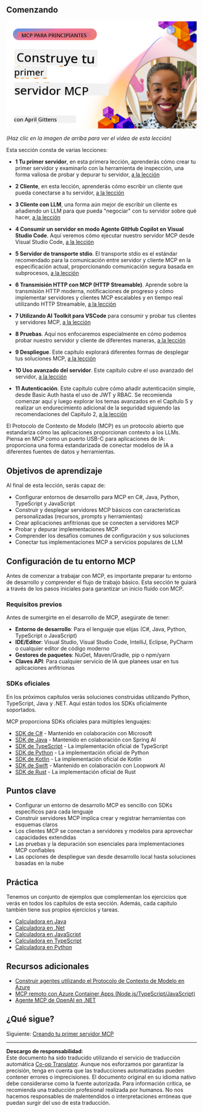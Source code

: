 <!--
CO_OP_TRANSLATOR_METADATA:
{
  "original_hash": "f400d87053221363769113c24f117248",
  "translation_date": "2025-10-06T21:55:54+00:00",
  "source_file": "03-GettingStarted/README.md",
  "language_code": "es"
}
-->
## Comenzando  

[![Construye tu primer servidor MCP](../../../translated_images/04.0ea920069efd979a0b2dad51e72c1df7ead9c57b3305796068a6cee1f0dd6674.es.png)](https://youtu.be/sNDZO9N4m9Y)

_(Haz clic en la imagen de arriba para ver el video de esta lección)_

Esta sección consta de varias lecciones:

- **1 Tu primer servidor**, en esta primera lección, aprenderás cómo crear tu primer servidor y examinarlo con la herramienta de inspección, una forma valiosa de probar y depurar tu servidor, [a la lección](01-first-server/README.md)

- **2 Cliente**, en esta lección, aprenderás cómo escribir un cliente que pueda conectarse a tu servidor, [a la lección](02-client/README.md)

- **3 Cliente con LLM**, una forma aún mejor de escribir un cliente es añadiendo un LLM para que pueda "negociar" con tu servidor sobre qué hacer, [a la lección](03-llm-client/README.md)

- **4 Consumir un servidor en modo Agente GitHub Copilot en Visual Studio Code**. Aquí veremos cómo ejecutar nuestro servidor MCP desde Visual Studio Code, [a la lección](04-vscode/README.md)

- **5 Servidor de transporte stdio**. El transporte stdio es el estándar recomendado para la comunicación entre servidor y cliente MCP en la especificación actual, proporcionando comunicación segura basada en subprocesos, [a la lección](05-stdio-server/README.md)

- **6 Transmisión HTTP con MCP (HTTP Streamable)**. Aprende sobre la transmisión HTTP moderna, notificaciones de progreso y cómo implementar servidores y clientes MCP escalables y en tiempo real utilizando HTTP Streamable, [a la lección](06-http-streaming/README.md)

- **7 Utilizando AI Toolkit para VSCode** para consumir y probar tus clientes y servidores MCP, [a la lección](07-aitk/README.md)

- **8 Pruebas**. Aquí nos enfocaremos especialmente en cómo podemos probar nuestro servidor y cliente de diferentes maneras, [a la lección](08-testing/README.md)

- **9 Despliegue**. Este capítulo explorará diferentes formas de desplegar tus soluciones MCP, [a la lección](09-deployment/README.md)

- **10 Uso avanzado del servidor**. Este capítulo cubre el uso avanzado del servidor, [a la lección](./10-advanced/README.md)

- **11 Autenticación**. Este capítulo cubre cómo añadir autenticación simple, desde Basic Auth hasta el uso de JWT y RBAC. Se recomienda comenzar aquí y luego explorar los temas avanzados en el Capítulo 5 y realizar un endurecimiento adicional de la seguridad siguiendo las recomendaciones del Capítulo 2, [a la lección](./11-simple-auth/README.md)

El Protocolo de Contexto de Modelo (MCP) es un protocolo abierto que estandariza cómo las aplicaciones proporcionan contexto a los LLMs. Piensa en MCP como un puerto USB-C para aplicaciones de IA: proporciona una forma estandarizada de conectar modelos de IA a diferentes fuentes de datos y herramientas.

## Objetivos de aprendizaje

Al final de esta lección, serás capaz de:

- Configurar entornos de desarrollo para MCP en C#, Java, Python, TypeScript y JavaScript
- Construir y desplegar servidores MCP básicos con características personalizadas (recursos, prompts y herramientas)
- Crear aplicaciones anfitrionas que se conecten a servidores MCP
- Probar y depurar implementaciones MCP
- Comprender los desafíos comunes de configuración y sus soluciones
- Conectar tus implementaciones MCP a servicios populares de LLM

## Configuración de tu entorno MCP

Antes de comenzar a trabajar con MCP, es importante preparar tu entorno de desarrollo y comprender el flujo de trabajo básico. Esta sección te guiará a través de los pasos iniciales para garantizar un inicio fluido con MCP.

### Requisitos previos

Antes de sumergirte en el desarrollo de MCP, asegúrate de tener:

- **Entorno de desarrollo**: Para el lenguaje que elijas (C#, Java, Python, TypeScript o JavaScript)
- **IDE/Editor**: Visual Studio, Visual Studio Code, IntelliJ, Eclipse, PyCharm o cualquier editor de código moderno
- **Gestores de paquetes**: NuGet, Maven/Gradle, pip o npm/yarn
- **Claves API**: Para cualquier servicio de IA que planees usar en tus aplicaciones anfitrionas

### SDKs oficiales

En los próximos capítulos verás soluciones construidas utilizando Python, TypeScript, Java y .NET. Aquí están todos los SDKs oficialmente soportados.

MCP proporciona SDKs oficiales para múltiples lenguajes:
- [SDK de C#](https://github.com/modelcontextprotocol/csharp-sdk) - Mantenido en colaboración con Microsoft
- [SDK de Java](https://github.com/modelcontextprotocol/java-sdk) - Mantenido en colaboración con Spring AI
- [SDK de TypeScript](https://github.com/modelcontextprotocol/typescript-sdk) - La implementación oficial de TypeScript
- [SDK de Python](https://github.com/modelcontextprotocol/python-sdk) - La implementación oficial de Python
- [SDK de Kotlin](https://github.com/modelcontextprotocol/kotlin-sdk) - La implementación oficial de Kotlin
- [SDK de Swift](https://github.com/modelcontextprotocol/swift-sdk) - Mantenido en colaboración con Loopwork AI
- [SDK de Rust](https://github.com/modelcontextprotocol/rust-sdk) - La implementación oficial de Rust

## Puntos clave

- Configurar un entorno de desarrollo MCP es sencillo con SDKs específicos para cada lenguaje
- Construir servidores MCP implica crear y registrar herramientas con esquemas claros
- Los clientes MCP se conectan a servidores y modelos para aprovechar capacidades extendidas
- Las pruebas y la depuración son esenciales para implementaciones MCP confiables
- Las opciones de despliegue van desde desarrollo local hasta soluciones basadas en la nube

## Práctica

Tenemos un conjunto de ejemplos que complementan los ejercicios que verás en todos los capítulos de esta sección. Además, cada capítulo también tiene sus propios ejercicios y tareas.

- [Calculadora en Java](./samples/java/calculator/README.md)
- [Calculadora en .Net](../../../03-GettingStarted/samples/csharp)
- [Calculadora en JavaScript](./samples/javascript/README.md)
- [Calculadora en TypeScript](./samples/typescript/README.md)
- [Calculadora en Python](../../../03-GettingStarted/samples/python)

## Recursos adicionales

- [Construir agentes utilizando el Protocolo de Contexto de Modelo en Azure](https://learn.microsoft.com/azure/developer/ai/intro-agents-mcp)
- [MCP remoto con Azure Container Apps (Node.js/TypeScript/JavaScript)](https://learn.microsoft.com/samples/azure-samples/mcp-container-ts/mcp-container-ts/)
- [Agente MCP de OpenAI en .NET](https://learn.microsoft.com/samples/azure-samples/openai-mcp-agent-dotnet/openai-mcp-agent-dotnet/)

## ¿Qué sigue?

Siguiente: [Creando tu primer servidor MCP](01-first-server/README.md)

---

**Descargo de responsabilidad**:  
Este documento ha sido traducido utilizando el servicio de traducción automática [Co-op Translator](https://github.com/Azure/co-op-translator). Aunque nos esforzamos por garantizar la precisión, tenga en cuenta que las traducciones automatizadas pueden contener errores o imprecisiones. El documento original en su idioma nativo debe considerarse como la fuente autorizada. Para información crítica, se recomienda una traducción profesional realizada por humanos. No nos hacemos responsables de malentendidos o interpretaciones erróneas que puedan surgir del uso de esta traducción.